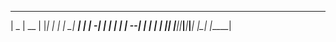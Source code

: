                                                  
 _____ _____ _____    __ _____ _____ _____ _____ 
|  _  | __  |     |__|  |   __|     |_   _|   __|
|   __|    -|  |  |  |  |   __|   --| | | |__   |
|__|  |__|__|_____|_____|_____|_____| |_| |_____|
                                                 
